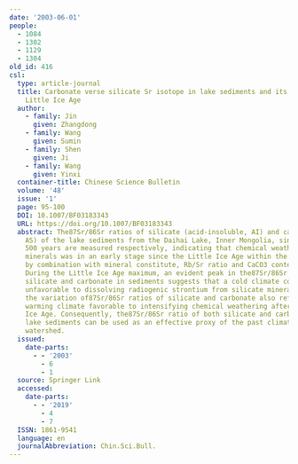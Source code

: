 ```yaml
---
date: '2003-06-01'
people:
  - 1084
  - 1302
  - 1129
  - 1304
old_id: 416
csl:
  type: article-journal
  title: Carbonate verse silicate Sr isotope in lake sediments and its response to
    Little Ice Age
  author:
    - family: Jin
      given: Zhangdong
    - family: Wang
      given: Sumin
    - family: Shen
      given: Ji
    - family: Wang
      given: Yinxi
  container-title: Chinese Science Bulletin
  volume: '48'
  issue: '1'
  page: 95-100
  DOI: 10.1007/BF03183343
  URL: https://doi.org/10.1007/BF03183343
  abstract: The87Sr/86Sr ratios of silicate (acid-insoluble, AI) and carbonate (acid-soluble,
    AS) of the lake sediments from the Daihai Lake, Inner Mongolia, since the last
    500 years are measured respectively, indicating that chemical weathering of silicate
    minerals was in an early stage since the Little Ice Age within the Daihai watershed
    by combination with mineral constitute, Rb/Sr ratio and CaCO3 content in the sediments.
    During the Little Ice Age maximum, an evident peak in the87Sr/86Sr ratios of both
    silicate and carbonate in sediments suggests that a cold climate condition is
    unfavorable to dissolving radiogenic strontium from silicate minerals. Meanwhile,
    the variation of87Sr/86Sr ratios of silicate and carbonate also reflects a projected
    warming climate favorable to intensifying chemical weathering after the Little
    Ice Age. Consequently, the87Sr/86Sr ratio of both silicate and carbonate in inland
    lake sediments can be used as an effective proxy of the past climate in single
    watershed.
  issued:
    date-parts:
      - - '2003'
        - 6
        - 1
  source: Springer Link
  accessed:
    date-parts:
      - - '2019'
        - 4
        - 7
  ISSN: 1861-9541
  language: en
  journalAbbreviation: Chin.Sci.Bull.
---
```

